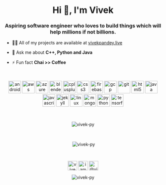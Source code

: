<h1 align="center">Hi 👋, I'm Vivek</h1>
<h3 align="center">Aspiring software engineer who loves to build things which will help millions if not billions.</h3>


- 👨‍💻 All of my projects are available at [vivekpandey.live](vivekpandey.live)

- 💬 Ask me about **C++, Python and Java**

- ⚡ Fun fact **Chai >> Coffee**
<br>
<p align="center"><img src="https://devicons.github.io/devicon/devicon.git/icons/android/android-original-wordmark.svg" alt="android" width="40" height="40"/> <img src="https://devicons.github.io/devicon/devicon.git/icons/amazonwebservices/amazonwebservices-original-wordmark.svg" alt="aws" width="40" height="40"/> <img src="https://www.vectorlogo.zone/logos/microsoft_azure/microsoft_azure-icon.svg" alt="azure" width="40" height="40"/> <img src="https://download.blender.org/branding/community/blender_community_badge_white.svg" alt="blender" width="40" height="40"/> <img src="https://devicons.github.io/devicon/devicon.git/icons/cplusplus/cplusplus-original.svg" alt="cplusplus" width="40" height="40"/> <img src="https://devicons.github.io/devicon/devicon.git/icons/css3/css3-original-wordmark.svg" alt="css3" width="40" height="40"/> <img src="https://www.vectorlogo.zone/logos/firebase/firebase-icon.svg" alt="firebase" width="40" height="40"/> <img src="https://www.vectorlogo.zone/logos/google_cloud/google_cloud-icon.svg" alt="gcp" width="40" height="40"/> <img src="https://www.vectorlogo.zone/logos/git-scm/git-scm-icon.svg" alt="git" width="40" height="40"/> <img src="https://devicons.github.io/devicon/devicon.git/icons/html5/html5-original-wordmark.svg" alt="html5" width="40" height="40"/> <img src="https://devicons.github.io/devicon/devicon.git/icons/java/java-original-wordmark.svg" alt="java" width="40" height="40"/> <img src="https://devicons.github.io/devicon/devicon.git/icons/javascript/javascript-original.svg" alt="javascript" width="40" height="40"/> <img src="https://www.vectorlogo.zone/logos/jekyllrb/jekyllrb-icon.svg" alt="jekyll" width="40" height="40"/> <img src="https://devicons.github.io/devicon/devicon.git/icons/linux/linux-original.svg" alt="linux" width="40" height="40"/> <img src="https://devicons.github.io/devicon/devicon.git/icons/mongodb/mongodb-original-wordmark.svg" alt="mongodb" width="40" height="40"/> <img src="https://devicons.github.io/devicon/devicon.git/icons/python/python-original.svg" alt="python" width="40" height="40"/> <img src="https://www.vectorlogo.zone/logos/tensorflow/tensorflow-icon.svg" alt="tensorflow" width="40" height="40"/></p> <br>
<p align="center"><img align="center" src="https://github-readme-stats.vercel.app/api/top-langs/?username=vivek-py&layout=compact&hide=html" alt="vivek-py" /></p>
<br>
<p align="center">&nbsp;<img align="center" src="https://github-readme-stats.vercel.app/api?username=vivek-py&show_icons=true" alt="vivek-py" /></p>
<br>
<p align="center">
<a href="https://dev.to/vivekpy" target="blank"><img align="center" src="https://cdn.jsdelivr.net/npm/simple-icons@3.0.1/icons/dev-dot-to.svg" alt="vivekpy" height="30" width="30" /></a>
<a href="https://twitter.com/iamvivekpandey" target="blank"><img align="center" src="https://cdn.jsdelivr.net/npm/simple-icons@3.0.1/icons/twitter.svg" alt="iamvivekpandey" height="30" width="30" /></a>
<a href="https://medium.com/@vivekpy" target="blank"><img align="center" src="https://cdn.jsdelivr.net/npm/simple-icons@3.0.1/icons/medium.svg" alt="@vivekpy" height="30" width="30" /></a>
</p>
<p align="center"> <img src="https://komarev.com/ghpvc/?username=vivek-py" alt="vivek-py" /> </p>

